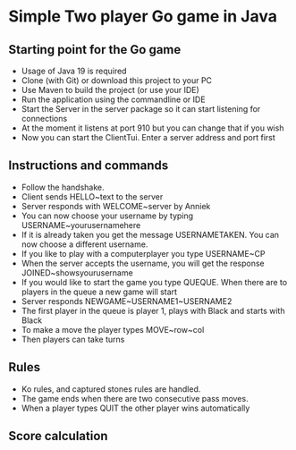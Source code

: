# Simple Two player Go game in Java

## Starting point for the Go game

* Usage of Java 19 is required
* Clone (with Git) or download this project to your PC
* Use Maven to build the project (or use your IDE)
* Run the application using the commandline or IDE
* Start the Server in the server package so it can start listening for connections
* At the moment it listens at port 910 but you can change that if you wish
* Now you can start the ClientTui. Enter a server address and port first


## Instructions and commands

* Follow the handshake.
* Client sends HELLO~text to the server
* Server responds with WELCOME~server by Anniek
* You can now choose your username by typing USERNAME~yourusernamehere
* If it is already taken you get the message USERNAMETAKEN. You can now choose a different username.
* If you like to play with a computerplayer you type USERNAME~CP
* When the server accepts the username, you will get the response JOINED~showsyourusername
* If you would like to start the game you type QUEQUE. When there are to players in the queue a new game will start
* Server responds NEWGAME~USERNAME1~USERNAME2
* The first player in the queue is player 1, plays with Black and starts with Black
* To make a move the player types MOVE~row~col
* Then players can take turns


## Rules
* Ko rules, and captured stones rules are handled. 
* The game ends when there are two consecutive pass moves.
* When a player types QUIT the other player wins automatically

## Score calculation


